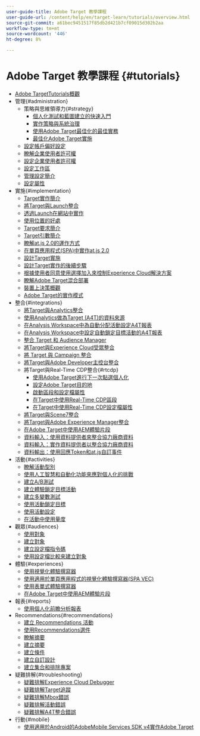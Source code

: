 ```yaml
---
user-guide-title: Adobe Target 教學課程
user-guide-url: /content/help/en/target-learn/tutorials/overview.html
source-git-commit: a61bec9451517f85db2d421b7cf09015d302b2aa
workflow-type: tm+mt
source-wordcount: '446'
ht-degree: 8%

---
```



# Adobe Target 教學課程 {#tutorials}

+ [Adobe TargetTutorials概觀](../overview.md)
+ 管理{#administration}
   + 策略與思維領導力{#strategy}
      + [個人化測試和藍圖建立的快速入門](../strategy/create-personalization-roadmap-testing-plan.md)
      + [實作策略與系統治理](../dev101/1.1-implementation-strategy-sys-governance.md)
      + [使用Adobe Target最佳化的最佳實務](../strategy/target-best-practices-for-optimization.md)
      + [最佳化Adobe Target實施](../strategy/optimize-your-target-implementation.md)
   + [設定帳戶偏好設定](../administration/set-up-account-preferences.md)
   + [瞭解企業使用者許可權](../administration/understanding-enterprise-user-permissions.md)
   + [設定企業使用者許可權](../dev101/1.2-configure-ent-user-permissions.md)
   + [設定工作區](../administration/set-up-workspaces.md)
   + [管理設定簡介](../dev101/1.3-intro-to-admin-setup.md)
   + [設定屬性](../administration/set-up-properties.md)
+ 實施{#implementation}
   + [Target實作簡介](../dev101/2.1-intro-to-target-implementation.md)
   + [將Target與Launch整合](../dev101/3.1-target-launch.md)
   + [透過Launch在網站中實作](https://experienceleague.adobe.com/docs/launch-learn/implementing-in-websites-with-launch/index.html?lang=en)
   + [使用位置的好處](../dev101/2.2-benefits-of-locations.md)
   + [Target要求簡介](../dev101/2.3-intro-to-target-requests.md)
   + [Target引數簡介](../dev101/2.4-intro-to-target-params.md)
   + [瞭解at.js 2.0的運作方式](../implementation/understanding-how-atjs-20-works.md)
   + [在單頁應用程式(SPA)中實作at.js 2.0](../implementation/implement-atjs-20-in-a-single-page-application.md)
   + [設計Target實施](../dev101/2.5-design-target-implementation.md)
   + [設計Target實作的後續步驟](../dev101/2.6-next-steps-design-target-implementation.md)
   + [根據使用者同意使用選擇加入來控制Experience Cloud解決方案](https://experienceleague.adobe.com/docs/id-service/using/implementation/opt-in-service/use-opt-in-to-control-experience-cloud-activities-based-on-user-consent.html?lang=en)
   + [瞭解Adobe Target混合部署](../implementation/hybrid-deployment.md)
   + [裝置上決策概觀](../implementation/on-device-decisioning-overview.md)
   + [Adobe Target的實作模式](../implementation/implementation-patterns-for-adobe-target.md)
+ 整合{#integrations}
   + [將Target與Analytics整合](../dev101/3.2-target-analytics.md)
   + [使用Analytics做為Target (A4T)的資料來源](../integrations/use-analytics-as-a-data-source-a4t.md)
   + [在Analysis Workspace中為自動分配活動設定A4T報表](../integrations/set-up-a4t-reports-in-analysis-workspace-for-auto-allocate-activities.md)
   + [在Analysis Workspace中設定自動鎖定目標活動的A4T報表](../integrations/set-up-a4t-reports-in-analysis-workspace-for-auto-target-activities.md)
   + [整合 Target 和 Audience Manager](../dev101/3.3-target-dmp.md)
   + [將Target與Experience Cloud受眾整合](../dev101/3.4-target-exc-audiences.md)
   + [將 Target 與 Campaign 整合](../dev101/3.6-target-campaign.md)
   + [將Target與Adobe Developer主控台整合](../dev101/3.7-target-io.md)
   + 將Target與Real-Time CDP整合{#rtcdp}
      + [使用Adobe Target進行下一次點選個人化](../integrations/rtcdp/next-hit-personalization.md)
      + [設定Adobe Target目的地](../integrations/rtcdp/configure-the-target-destination.md)
      + [啟動區段和設定檔屬性](../integrations/rtcdp/activate-segments-and-profile-attributes.md)
      + [在Target中使用Real-Time CDP區段](../integrations/rtcdp/use-rtcdp-segments-in-target.md)
      + [在Target中使用Real-Time CDP設定檔屬性](../integrations/rtcdp/use-rtcdp-profile-attributes-in-target.md)
   + [將Target與Scene7整合](../dev101/3.8-target-scene7.md)
   + [將Target與Adobe Experience Manager整合](../dev101/3.5-target-aem.md)
   + [在Adobe Target中使用AEM體驗片段](https://helpx.adobe.com/experience-manager/kt/sites/using/experience-fragment-target-offer-feature-video-use.html)
   + [資料輸入：使用資料提供者來整合協力廠商資料](../integrations/use-data-providers-to-integrate-third-party-data.md)
   + [資料輸入：實作資料提供者以整合協力廠商資料](../integrations/implement-data-providers-to-integrate-third-party-data.md)
   + [資料輸出：使用回應Token和at.js自訂事件](../integrations/use-response-tokens-and-atjs-custom-events.md)
+ 活動{#activities}
   + [瞭解活動型別](../activities/understanding-the-types-of-activities.md)
   + [使用人工智慧和自動化功能來應對個人化的挑戰](../activities/use-the-artificial-intelligence-and-automation-capabilities-to-meet-the-challenges-of-personalization.md)
   + [建立A/B測試](../activities/create-ab-tests.md)
   + [建立體驗鎖定目標活動](../activities/create-experience-targeting-activities.md)
   + [建立多變數測試](../activities/create-multivariate-tests.md)
   + [使用活動鎖定目標](../activities/use-activity-targeting.md)
   + [使用活動設定](../activities/use-activity-settings.md)
   + [在活動中使用量度](../activities/use-metrics-in-activities.md)
+ 觀眾{#audiences}
   + [使用對象](../audiences/use-audiences.md)
   + [建立對象](../audiences/create-audiences.md)
   + [建立設定檔指令碼](../audiences/create-profile-scripts.md)
   + [使用設定檔比較來建立對象](../audiences/use-profile-comparison-to-build-audiences.md)
+ 體驗{#experiences}
   + [使用視覺化體驗撰寫器](../experiences/use-the-visual-experience-composer.md)
   + [使用適用於單頁應用程式的視覺化體驗撰寫器(SPA VEC)](../experiences/use-the-visual-experience-composer-for-single-page-applications.md)
   + [使用表單式體驗撰寫器](../experiences/use-the-form-based-experience-composer.md)
   + [在Adobe Target中使用AEM體驗片段](https://helpx.adobe.com/experience-manager/kt/sites/using/experience-fragment-target-offer-feature-video-use.html)
+ 報表{#reports}
   + [使用個人化前瞻分析報表](../reports/use-the-personalization-insights-reports.md)
+ Recommendations{#recommendations}
   + [建立 Recommendations 活動](../recommendations/create-a-recommendations-activity.md)
   + [使用Recommendations選件](../recommendations/use-recommendations-offers.md)
   + [瞭解摘要](../recommendations/understanding-feeds.md)
   + [建立摘要](../recommendations/create-a-feed.md)
   + [建立條件](../recommendations/create-criteria.md)
   + [建立自訂設計](../recommendations/create-custom-designs.md)
   + [建立集合和排除專案](../recommendations/create-collections-and-exclusions.md)
+ 疑難排解{#troubleshooting}
   + [疑難排解Experience Cloud Debugger](../troubleshooting/troubleshoot-with-the-experience-cloud-debugger.md)
   + [疑難排解Target追蹤](../troubleshooting/troubleshoot-with-target-traces.md)
   + [疑難排解Mbox錯誤](../dev101/4.1-troubleshoot-mbox-errors.md)
   + [疑難排解活動錯誤](../dev101/4.2-troubleshoot-activity-errors.md)
   + [疑難排解A4T整合錯誤](../dev101/4.3-troubleshoot-integration-errors.md)
+ 行動{#mobile}
   + [使用適用於Android的AdobeMobile Services SDK v4實作Adobe Target](../mobile-v4/overview.md)
